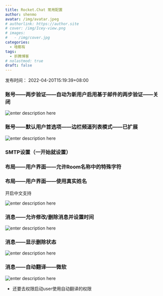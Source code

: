 ```yaml
---
title: Rocket.Chat 常用配置
author: shenmo
avatar: /img/avatar.jpeg
# authorlink: https://author.site
# cover: /img/Icey-view.png
# images:
#   - /img/cover.jpg
categories:
  - 啥都有
tags:
  - 折腾博客
# nolastmod: true
draft: false
---
```

发布时间： 2022-04-20T15:19:39+08:00



<!--more-->

### 账号——两步验证——自动为新用户启用基于邮件的两步验证——关闭
![enter description here](https://xiaoshujiang-shenmo.oss-accelerate.aliyuncs.com/小书匠/1650439646574.png)


### 账号——默认用户首选项——边栏频道列表模式——已扩展


![enter description here](https://xiaoshujiang-shenmo.oss-accelerate.aliyuncs.com/小书匠/1650439286722.png)

### SMTP设置（一开始就设置）

### 布局——用户界面——允许Room名称中的特殊字符
### 布局——用户界面——使用真实姓名

开启中文支持

![enter description here](https://xiaoshujiang-shenmo.oss-accelerate.aliyuncs.com/小书匠/1650439286722.png)

### 消息——允许修改/删除消息并设置时间

![enter description here](https://xiaoshujiang-shenmo.oss-accelerate.aliyuncs.com/小书匠/1650439484686.png)

### 消息——显示删除状态
![enter description here](https://xiaoshujiang-shenmo.oss-accelerate.aliyuncs.com/小书匠/1650439508207.png)

### 消息——自动翻译——微软

![enter description here](https://xiaoshujiang-shenmo.oss-accelerate.aliyuncs.com/小书匠/1650439534209.png)
* 还要去权限启动user使用自动翻译的权限

